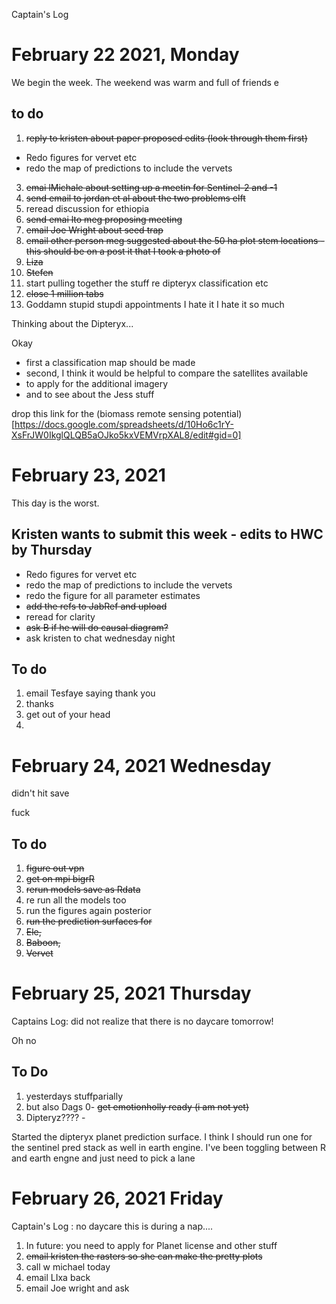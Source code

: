Captain's Log


# February 22 2021, Monday

We begin the week. The weekend was warm and full of friends e

## to do 

1. ~~reply to kristen about paper proposed edits (look through them first)~~
- Redo figures for vervet etc 
- redo the map of predictions to include the vervets 
3. ~~emai lMichale about setting up a meetin for Sentinel-2 and -1~~
4. ~~send email to jordan et al about the two problems elft~~ 
5. reread discussion for ethiopia 
6. ~~send emai lto meg proposing meeting~~ 
7. ~~email Joe Wright about seed trap~~
8. ~~email other person meg suggested about the 50 ha plot stem locations - this should be on a post it that I took a photo of~~
9. ~~Liza~~
10. ~~Stefen~~
11. start pulling together the stuff re dipteryx classification etc 
12. ~~close 1 million tabs~~
13. Goddamn stupid stupdi appointments I hate it I hate it so much 

Thinking about the Dipteryx...

Okay 
- first a classification map should be made
- second, I think it would be helpful to compare the satellites available
- to apply for the additional imagery
- and to see about the Jess stuff

drop this link for the (biomass remote sensing potential)[https://docs.google.com/spreadsheets/d/10Ho6c1rY-XsFrJW0IkglQLQB5aOJko5kxVEMVrpXAL8/edit#gid=0]

# February 23, 2021 

This day is the worst. 

## Kristen wants to submit this week - edits to HWC by Thursday
- Redo figures for vervet etc 
- redo the map of predictions to include the vervets 
- redo the figure for all parameter estimates
- ~~add the refs to JabRef and upload~~
- reread for clarity 
- ~~ask B if he will do causal diagram?~~ 
- ask kristen to chat wednesday night

## To do 

1. email Tesfaye saying thank you 
2. thanks 
3. get out of your head 
4. 

# February 24, 2021 Wednesday 

didn't hit save 

fuck 

## To do 

1. ~~figure out vpn~~ 
2. ~~get on mpi bigrR~~ 
3. ~~rerun models save as Rdata~~
4. re run all the models too 
5. run the figures again posterior
6. ~~run the prediction surfaces for~~ 
7. ~~Ele,~~ 
8. ~~Baboon,~~ 
9. ~~Vervet~~


# February 25, 2021 Thursday

Captains Log: did not realize that there is no daycare tomorrow! 

Oh no


## To Do

1. yesterdays stuffparially
2. but also Dags 0- ~~get emotionholly ready (i am not yet)~~
3. Dipteryz???? -

Started the dipteryx planet prediction surface. I think I should run one for the sentinel pred stack as well in earth engine. 
I've been toggling between R and earth engne and just need to pick a lane 

# February 26, 2021 Friday

Captain's Log : no daycare this is during a nap....

1. In future: you need to apply for Planet license and other stuff
2. ~~email kristen the rasters so she can make the pretty plots~~
3. call w michael today
4. email LIxa back
5. email Joe wright and ask 
